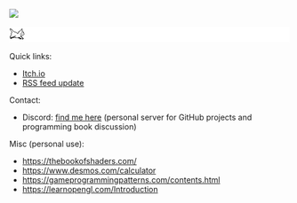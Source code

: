 ![](https://img.itch.zone/aW1nLzk0MTQ0NTIucG5n/original/fpRyRg.png)

![](./cat.gif)

Quick links:
- [Itch.io](https://brianwo.itch.io/)
- [RSS feed update](https://techhub.social/@brianwo.rss)

Contact:
- Discord: [find me here](https://discord.gg/QR63QRZntK) (personal server for GitHub projects and programming book discussion)

Misc (personal use):
- https://thebookofshaders.com/
- https://www.desmos.com/calculator
- https://gameprogrammingpatterns.com/contents.html
- https://learnopengl.com/Introduction
